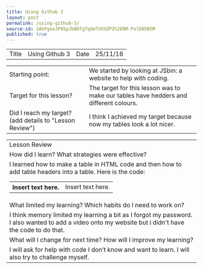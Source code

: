 ```yaml
---
title: Using Github 3
layout: post
permalink: /using-github-3/
source-id: 1AkPgseJP85pJb8DfgTqSmTUSUZPZh2ENM-PolD05B5M
published: true
---
```

<table>
  <tr>
    <td>Title</td>
    <td>Using Github 3</td>
    <td>Date</td>
    <td>25/11/16</td>
  </tr>
</table>


<table>
  <tr>
    <td>Starting point:</td>
    <td>We started by looking at JSbin: a website to help with coding. </td>
  </tr>
  <tr>
    <td>Target for this lesson?</td>
    <td>The target for this lesson was to make our tables have hedders and different colours.</td>
  </tr>
  <tr>
    <td>Did I reach my target? 
(add details to "Lesson Review")</td>
    <td>I think I achieved my target because now my tables look a lot nicer.</td>
  </tr>
</table>


<table>
  <tr>
    <td>Lesson Review</td>
  </tr>
  <tr>
    <td>How did I learn? What strategies were effective? </td>
  </tr>
  <tr>
    <td>I learned how to make a table in HTML code and then how to add table headers into a table. Here is the code:
<html>
<table>
   <tr>
       <th> Insert text here.</th>
       <td> Insert text here.</td>
   </tr>
</table>
</html></td>
  </tr>
  <tr>
    <td>What limited my learning? Which habits do I need to work on? </td>
  </tr>
  <tr>
    <td>I think memory limited my learning a bit as I forgot my password. I also wanted to add a video onto my website but i didn't have the code to do that.</td>
  </tr>
  <tr>
    <td>What will I change for next time? How will I improve my learning?</td>
  </tr>
  <tr>
    <td>I will ask for help with code I don’t know and want to learn. I will also try to challenge myself.</td>
  </tr>
</table>


